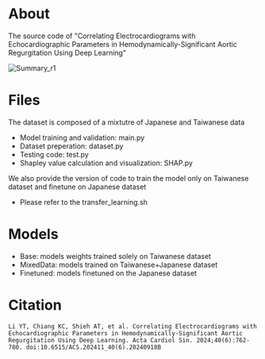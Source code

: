 # About 
The source code of "Correlating Electrocardiograms with Echocardiographic Parameters in Hemodynamically-Significant Aortic Regurgitation Using Deep Learning"

![Summary_r1](https://github.com/user-attachments/assets/d69cd1ae-5163-40e5-be92-a6b295a0e6ee)



# Files
The dataset is composed of a mixtutre of Japanese and Taiwanese data
* Model training and validation: main.py  
* Dataset preperation: dataset.py  
* Testing code: test.py  
* Shapley value calculation and visualization: SHAP.py  
  
We also provide the version of code to train the model only on Taiwanese dataset and finetune on Japanese dataset
* Please refer to the transfer_learning.sh


# Models
* Base: models weights trained solely on Taiwanese dataset
* MixedData: models trained on Taiwanese+Japanese dataset
* Finetuned: models finetuned on the Japanese dataset
  
# Citation
    Li YT, Chiang KC, Shieh AT, et al. Correlating Electrocardiograms with Echocardiographic Parameters in Hemodynamically-Significant Aortic Regurgitation Using Deep Learning. Acta Cardiol Sin. 2024;40(6):762-780. doi:10.6515/ACS.202411_40(6).20240918B
